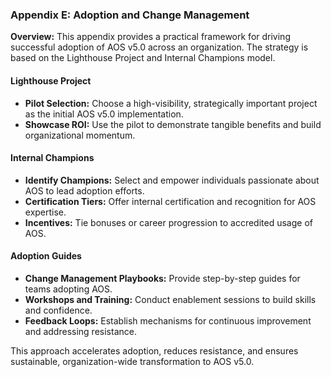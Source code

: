 ### Appendix E: Adoption and Change Management

**Overview:**
This appendix provides a practical framework for driving successful adoption of AOS v5.0 across an organization. The strategy is based on the Lighthouse Project and Internal Champions model.

#### Lighthouse Project
- **Pilot Selection:** Choose a high-visibility, strategically important project as the initial AOS v5.0 implementation.
- **Showcase ROI:** Use the pilot to demonstrate tangible benefits and build organizational momentum.

#### Internal Champions
- **Identify Champions:** Select and empower individuals passionate about AOS to lead adoption efforts.
- **Certification Tiers:** Offer internal certification and recognition for AOS expertise.
- **Incentives:** Tie bonuses or career progression to accredited usage of AOS.

#### Adoption Guides
- **Change Management Playbooks:** Provide step-by-step guides for teams adopting AOS.
- **Workshops and Training:** Conduct enablement sessions to build skills and confidence.
- **Feedback Loops:** Establish mechanisms for continuous improvement and addressing resistance.

This approach accelerates adoption, reduces resistance, and ensures sustainable, organization-wide transformation to AOS v5.0. 

